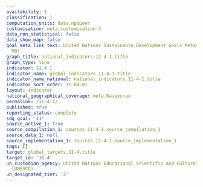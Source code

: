 ```yaml
---
availability: 1
classification: 1
computation_units: data.процент
customisation: meta.customisation-3
data_non_statistical: false
data_show_map: false
goal_meta_link_text: United Nations Sustainable Development Goals Metadata (PDF 4.0
  MB)
graph_title: national_indicators.11-4-1.title
graph_type: line
indicator: 11.4.1
indicator_name: global_indicators.11-4-1.title
indicator_name_national: national_indicators.11-4-1.title
indicator_sort_order: 11-04-01
layout: indicator
national_geographical_coverage: meta.Казахстан
permalink: /11-4-1/
published: true
reporting_status: complete
sdg_goal: '11'
source_active_1: true
source_compilation_1: sources.11-4-1.source_compilation_1
source_data_1: null
source_implementation_1: sources.11-4-1.source_implementation_1
tags: []
target: global_targets.11-4.title
target_id: '11.4'
un_custodian_agency: United Nations Educational Scientific and Cultural Organization
  (UNESCO)
un_designated_tier: '3'
---
```

